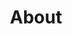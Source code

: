 ---
title: About
layout: about-me
permalink: /about/
summary: "About Filippo Barbari: developer and student"
---